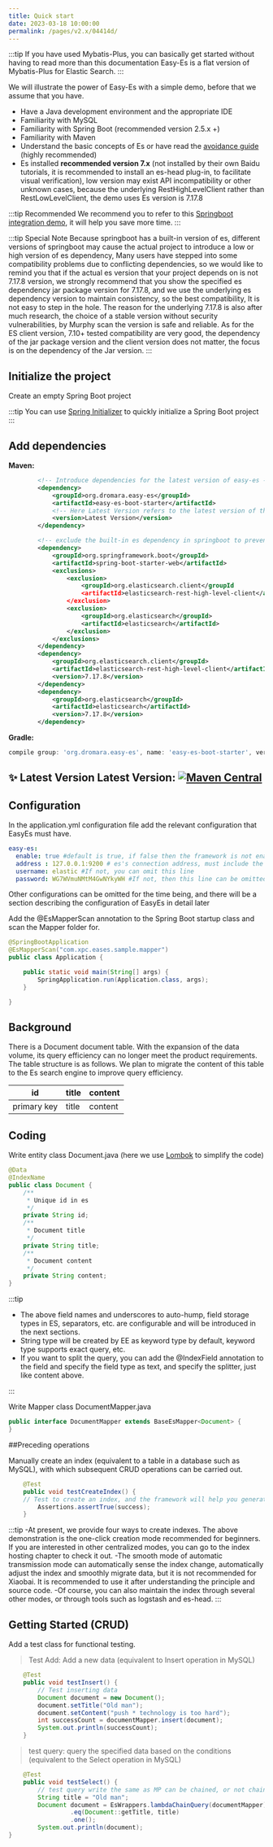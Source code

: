 ```yaml
---
title: Quick start
date: 2023-03-18 10:00:00
permalink: /pages/v2.x/04414d/
---
```

:::tip
If you have used Mybatis-Plus, you can basically get started without having to read more than this documentation
Easy-Es is a flat version of Mybatis-Plus for Elastic Search.
:::

We will illustrate the power of Easy-Es with a simple demo, before that we assume that you have.

- Have a Java development environment and the appropriate IDE
- Familiarity with MySQL
- Familiarity with Spring Boot (recommended version 2.5.x +)
- Familiarity with Maven
- Understand the basic concepts of Es or have read the [avoidance guide](/pages/4c01d7/) (highly recommended)
- Es installed **recommended version 7.x** (not installed by their own Baidu tutorials, it is recommended to install an es-head plug-in, to facilitate visual verification), low version may exist API incompatibility or other unknown cases, because the underlying RestHighLevelClient rather than RestLowLevelClient, the demo uses Es version is 7.17.8

:::tip Recommended
We recommend you to refer to this [Springboot integration demo](/pages/e12389/), it will help you save more time.
:::

:::tip Special Note
Because springboot has a built-in version of es, different versions of springboot may cause the actual project to introduce a low or high version of es dependency,
Many users have stepped into some compatibility problems due to conflicting dependencies, so we would like to remind you that if the actual es version that your project depends on is not
7.17.8 version, we strongly recommend that you show the specified es dependency jar package version for 7.17.8, and we use the underlying es dependency version to maintain consistency, so the best compatibility,
It is not easy to step in the hole. The reason for the underlying 7.17.8 is also after much research, the choice of a stable version without security vulnerabilities, by Murphy scan the version is safe and reliable.
As for the ES client version, 7.10+ tested compatibility are very good, the dependency of the jar package version and the client version does not matter, the focus is on the dependency of the Jar version.
:::

## Initialize the project

Create an empty Spring Boot project

:::tip
You can use [Spring Initializer](https://start.spring.io/) to quickly initialize a Spring Boot project
:::

## Add dependencies

**Maven:**

```xml
        <!-- Introduce dependencies for the latest version of easy-es -->
        <dependency>
            <groupId>org.dromara.easy-es</groupId>
            <artifactId>easy-es-boot-starter</artifactId>
            <!-- Here Latest Version refers to the latest version of the dependency, such as 2.0.0, which can be obtained from the image below -->
            <version>Latest Version</version>
        </dependency>

        <!-- exclude the built-in es dependency in springboot to prevent conflicts with the easy-es dependency -->
        <dependency>
            <groupId>org.springframework.boot</groupId>
            <artifactId>spring-boot-starter-web</artifactId>
            <exclusions>
                <exclusion>
                    <groupId>org.elasticsearch.client</groupId
                    <artifactId>elasticsearch-rest-high-level-client</artifactId
                </exclusion>
                <exclusion>
                    <groupId>org.elasticsearch</groupId>
                    <artifactId>elasticsearch</artifactId>
                </exclusion>
            </exclusions>
        </dependency>
        <dependency>
            <groupId>org.elasticsearch.client</groupId>
            <artifactId>elasticsearch-rest-high-level-client</artifactId>
            <version>7.17.8</version>
        </dependency>
        <dependency>
            <groupId>org.elasticsearch</groupId>
            <artifactId>elasticsearch</artifactId>
            <version>7.17.8</version>
        </dependency>
```

**Gradle:**

```groovy
compile group: 'org.dromara.easy-es', name: 'easy-es-boot-starter', version: 'Latest Version'
```

## ✨ Latest Version Latest Version: [![Maven Central](https://img.shields.io/github/v/release/xpc1024/easy-es?include_prereleases&logo=xpc&style=plastic)](https://search.maven.org/search?q=g:io.github.xpc1024%20a:easy-*)

## Configuration

In the application.yml configuration file add the relevant configuration that EasyEs must have.
```yaml
easy-es:
  enable: true #default is true, if false then the framework is not enabled
  address : 127.0.0.1:9200 # es's connection address, must include the port If it is a cluster, it can be separated by a comma Example: 127.0.0.1:9200,127.0.0.2:9200
  username: elastic #If not, you can omit this line
  password: WG7WVmuNMtM4GwNYkyWH #If not, then this line can be omitted
````
Other configurations can be omitted for the time being, and there will be a section describing the configuration of EasyEs in detail later

Add the @EsMapperScan annotation to the Spring Boot startup class and scan the Mapper folder for.
```java
@SpringBootApplication
@EsMapperScan("com.xpc.eases.sample.mapper")
public class Application {

    public static void main(String[] args) {
        SpringApplication.run(Application.class, args);
    }

}
```
## Background

There is a Document document table. With the expansion of the data volume, its query efficiency can no longer meet the product requirements. The table structure is as follows. We plan to migrate the content of this table to the Es search engine to improve query efficiency.

| id | title | content |
| --- | --- | --- |
| primary key | title | content |

## Coding

Write entity class Document.java (here we use [Lombok](https://www.projectlombok.org/) to simplify the code)
```java
@Data
@IndexName
public class Document {
    /**
     * Unique id in es
     */	
    private String id;
    /**
     * Document title
     */
    private String title;
    /**
     * Document content
     */
    private String content;
}
```

:::tip
- The above field names and underscores to auto-hump, field storage types in ES, separators, etc. are configurable and will be introduced in the next sections.
- String type will be created by EE as keyword type by default, keyword type supports exact query, etc.
- If you want to split the query, you can add the @IndexField annotation to the field and specify the field type as text, and specify the splitter, just like content above.
  
:::

Write Mapper class DocumentMapper.java
```java
public interface DocumentMapper extends BaseEsMapper<Document> {
}
```
##Preceding operations

Manually create an index (equivalent to a table in a database such as MySQL), with which subsequent CRUD operations can be carried out.
```java
    @Test
    public void testCreateIndex() {
    // Test to create an index, and the framework will help you generate the index with one click according to the user-defined comments added on the entity classes and fields. Make sure that the index hosting mode is in manual mode (it is in this mode by default), and it will conflict if it is automatic.        boolean success = documentMapper.createIndex();
        Assertions.assertTrue(success);
    }
```

:::tip 
-At present, we provide four ways to create indexes. The above demonstration is the one-click creation mode recommended for beginners. If you are interested in other centralized modes, you can go to the index hosting chapter to check it out.
-The smooth mode of automatic transmission mode can automatically sense the index change, automatically adjust the index and smoothly migrate data, but it is not recommended for Xiaobai. It is recommended to use it after understanding the principle and source code.
-Of course, you can also maintain the index through several other modes, or through tools such as logstash and es-head.
:::

## Getting Started (CRUD)

Add a test class for functional testing.

> Test Add: Add a new data (equivalent to Insert operation in MySQL)

```java
    @Test
    public void testInsert() {
        // Test inserting data
        Document document = new Document();
        document.setTitle("Old man");
        document.setContent("push * technology is too hard");
        int successCount = documentMapper.insert(document);
        System.out.println(successCount);
    }
```
> test query: query the specified data based on the conditions (equivalent to the Select operation in MySQL)

``` java
    @Test
    public void testSelect() {
        // test query write the same as MP can be chained, or not chained according to the use of flexible choice can be
        String title = "Old man";
        Document document = EsWrappers.lambdaChainQuery(documentMapper)
                 .eq(Document::getTitle, title)
                 .one();
        System.out.println(document);
}
```